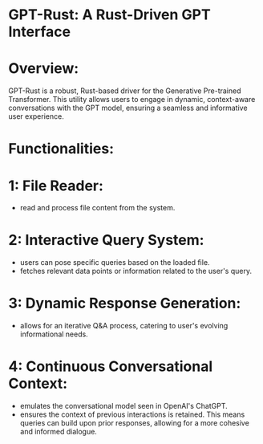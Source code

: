 # GPT-Rust: A Rust-Driven GPT Interface

# Overview:
GPT-Rust is a robust, Rust-based driver for the Generative Pre-trained Transformer. This utility allows users to engage in dynamic, context-aware conversations with the GPT model, ensuring a seamless and informative user experience.

# Functionalities:

# 1: File Reader:
* read and process file content from the system.

# 2: Interactive Query System:
* users can pose specific queries based on the loaded file.
* fetches relevant data points or information related to the user's query.

# 3: Dynamic Response Generation:
* allows for an iterative Q&A process, catering to user's evolving informational needs.

# 4: Continuous Conversational Context:
* emulates the conversational model seen in OpenAI's ChatGPT.
* ensures the context of previous interactions is retained. This means queries can build upon prior responses, allowing for a more cohesive and informed dialogue.
